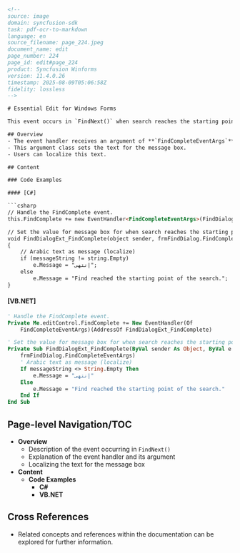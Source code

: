 ```html
<!-- 
source: image
domain: syncfusion-sdk
task: pdf-ocr-to-markdown
language: en
source_filename: page_224.jpeg
document_name: edit
page_number: 224
page_id: edit#page_224
product: Syncfusion Winforms
version: 11.4.0.26
timestamp: 2025-08-09T05:06:58Z
fidelity: lossless
-->

# Essential Edit for Windows Forms

This event occurs in `FindNext()` when search reaches the starting point of the search before the message box displays.

## Overview
- The event handler receives an argument of **`FindCompleteEventArgs`**.
- This argument class sets the text for the message box.
- Users can localize this text.

## Content

### Code Examples

#### [C#]

```csharp
// Handle the FindComplete event.
this.FindComplete += new EventHandler<FindCompleteEventArgs>(FindDialogExt_FindComplete);

// Set the value for message box for when search reaches the starting point of search
void FindDialogExt_FindComplete(object sender, frmFindDialog.FindCompleteEventArgs e)
{
    // Arabic text as message (localize)
    if (messageString != string.Empty)
        e.Message = "إنتهى";
    else
        e.Message = "Find reached the starting point of the search.";
}
```

#### [VB.NET]

```vb
' Handle the FindComplete event.
Private Me.editControl.FindComplete += New EventHandler(Of
    FindCompleteEventArgs)(AddressOf FindDialogExt_FindComplete)

' Set the value for message box for when search reaches the starting point of search
Private Sub FindDialogExt_FindComplete(ByVal sender As Object, ByVal e As
    frmFindDialog.FindCompleteEventArgs)
    ' Arabic text as message (localize)
    If messageString <> String.Empty Then
        e.Message = "إنتهى"
    Else
        e.Message = "Find reached the starting point of the search."
    End If
End Sub
```

## Page-level Navigation/TOC
- **Overview**
  - Description of the event occurring in `FindNext()`
  - Explanation of the event handler and its argument
  - Localizing the text for the message box
- **Content**
  - **Code Examples**
    - **C#**
    - **VB.NET**

## Cross References
- Related concepts and references within the documentation can be explored for further information.

<!-- tags: [Syncfusion Winforms, FindCompleteEventArgs, Localization, Event Handler, Message Box, Code Examples] keywords: [FindNext, C#, VB.NET, Localization, Event Handling, MessageBox, WinForms, Essential Edit] -->
```